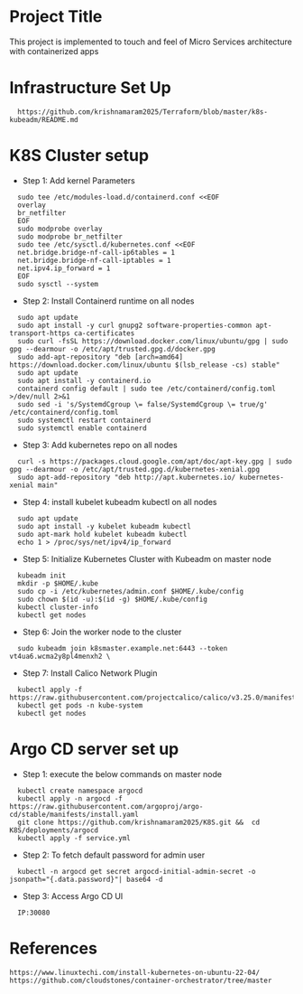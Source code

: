 # Project Title
This project is implemented to touch and feel of Micro Services architecture with containerized apps

# Infrastructure Set Up
```
  https://github.com/krishnamaram2025/Terraform/blob/master/k8s-kubeadm/README.md
```

# K8S Cluster setup
* Step 1: Add kernel Parameters
```
  sudo tee /etc/modules-load.d/containerd.conf <<EOF
  overlay
  br_netfilter
  EOF
  sudo modprobe overlay
  sudo modprobe br_netfilter
  sudo tee /etc/sysctl.d/kubernetes.conf <<EOF
  net.bridge.bridge-nf-call-ip6tables = 1
  net.bridge.bridge-nf-call-iptables = 1
  net.ipv4.ip_forward = 1
  EOF
  sudo sysctl --system
```
* Step 2: Install Containerd runtime on all nodes
```
  sudo apt update
  sudo apt install -y curl gnupg2 software-properties-common apt-transport-https ca-certificates
  sudo curl -fsSL https://download.docker.com/linux/ubuntu/gpg | sudo gpg --dearmour -o /etc/apt/trusted.gpg.d/docker.gpg
  sudo add-apt-repository "deb [arch=amd64] https://download.docker.com/linux/ubuntu $(lsb_release -cs) stable"
  sudo apt update
  sudo apt install -y containerd.io
  containerd config default | sudo tee /etc/containerd/config.toml >/dev/null 2>&1
  sudo sed -i 's/SystemdCgroup \= false/SystemdCgroup \= true/g' /etc/containerd/config.toml
  sudo systemctl restart containerd
  sudo systemctl enable containerd
```
* Step 3: Add kubernetes repo on all nodes
```
  curl -s https://packages.cloud.google.com/apt/doc/apt-key.gpg | sudo gpg --dearmour -o /etc/apt/trusted.gpg.d/kubernetes-xenial.gpg
  sudo apt-add-repository "deb http://apt.kubernetes.io/ kubernetes-xenial main"
```
* Step 4: install kubelet kubeadm kubectl on all nodes
```
  sudo apt update
  sudo apt install -y kubelet kubeadm kubectl
  sudo apt-mark hold kubelet kubeadm kubectl
  echo 1 > /proc/sys/net/ipv4/ip_forward
```
* Step 5: Initialize Kubernetes Cluster with Kubeadm on master node
```
  kubeadm init
  mkdir -p $HOME/.kube
  sudo cp -i /etc/kubernetes/admin.conf $HOME/.kube/config
  sudo chown $(id -u):$(id -g) $HOME/.kube/config
  kubectl cluster-info
  kubectl get nodes
```
* Step 6: Join the worker node to the cluster
```
  sudo kubeadm join k8smaster.example.net:6443 --token vt4ua6.wcma2y8pl4menxh2 \
```
* Step 7: Install Calico Network Plugin
```
  kubectl apply -f https://raw.githubusercontent.com/projectcalico/calico/v3.25.0/manifests/calico.yaml
  kubectl get pods -n kube-system
  kubectl get nodes
```
# Argo CD server set up
* Step 1: execute the below commands on master node
```
  kubectl create namespace argocd
  kubectl apply -n argocd -f https://raw.githubusercontent.com/argoproj/argo-cd/stable/manifests/install.yaml
  git clone https://github.com/krishnamaram2025/K8S.git &&  cd K8S/deployments/argocd
  kubectl apply -f service.yml
```
* Step 2: To fetch default password for admin user
```
  kubectl -n argocd get secret argocd-initial-admin-secret -o jsonpath="{.data.password}"| base64 -d
```
* Step 3: Access Argo CD UI
```
  IP:30080
```

# References
```
https://www.linuxtechi.com/install-kubernetes-on-ubuntu-22-04/
https://github.com/cloudstones/container-orchestrator/tree/master
```
